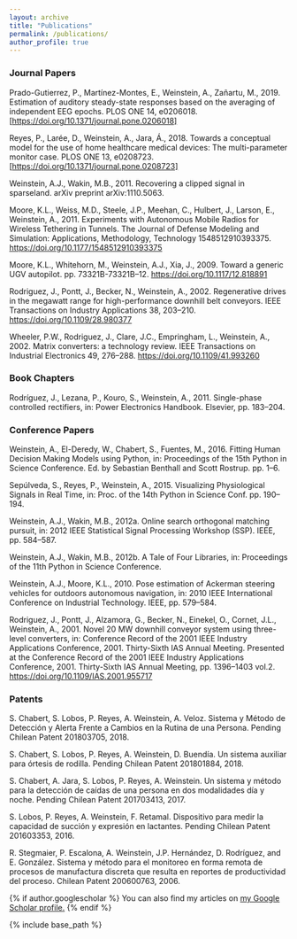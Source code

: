 ```yaml
---
layout: archive
title: "Publications"
permalink: /publications/
author_profile: true
---
```


### Journal Papers

Prado-Gutierrez, P., Martínez-Montes, E., Weinstein, A., Zañartu, M., 2019. Estimation of auditory steady-state responses based on the averaging of independent EEG epochs. PLOS ONE 14, e0206018. [https://doi.org/10.1371/journal.pone.0206018]

Reyes, P., Larée, D., Weinstein, A., Jara, Á., 2018. Towards a conceptual model for the use of home healthcare medical devices: The multi-parameter monitor case. PLOS ONE 13, e0208723. [https://doi.org/10.1371/journal.pone.0208723]

Weinstein, A.J., Wakin, M.B., 2011. Recovering a clipped signal in sparseland. arXiv preprint arXiv:1110.5063.

Moore, K.L., Weiss, M.D., Steele, J.P., Meehan, C., Hulbert, J., Larson, E., Weinstein, A., 2011. Experiments with Autonomous Mobile Radios for Wireless Tethering in Tunnels. The Journal of Defense Modeling and Simulation: Applications, Methodology, Technology 1548512910393375. https://doi.org/10.1177/1548512910393375

Moore, K.L., Whitehorn, M., Weinstein, A.J., Xia, J., 2009. Toward a generic UGV autopilot. pp. 73321B-73321B–12. https://doi.org/10.1117/12.818891

Rodriguez, J., Pontt, J., Becker, N., Weinstein, A., 2002. Regenerative drives in the megawatt range for high-performance downhill belt conveyors. IEEE Transactions on Industry Applications 38, 203–210. https://doi.org/10.1109/28.980377

Wheeler, P.W., Rodriguez, J., Clare, J.C., Empringham, L., Weinstein, A., 2002. Matrix converters: a technology review. IEEE Transactions on Industrial Electronics 49, 276–288. https://doi.org/10.1109/41.993260


### Book Chapters

Rodríguez, J., Lezana, P., Kouro, S., Weinstein, A., 2011. Single-phase controlled rectifiers, in: Power Electronics Handbook. Elsevier, pp. 183–204.


### Conference Papers

Weinstein, A., El-Deredy, W., Chabert, S., Fuentes, M., 2016. Fitting Human Decision Making Models using Python, in: Proceedings of the 15th Python in Science Conference. Ed. by Sebastian Benthall and Scott Rostrup. pp. 1–6.

Sepúlveda, S., Reyes, P., Weinstein, A., 2015. Visualizing Physiological Signals in Real Time, in: Proc. of the 14th Python in Science Conf. pp. 190–194.

Weinstein, A.J., Wakin, M.B., 2012a. Online search orthogonal matching pursuit, in: 2012 IEEE Statistical Signal Processing Workshop (SSP). IEEE, pp. 584–587.

Weinstein, A.J., Wakin, M.B., 2012b. A Tale of Four Libraries, in: Proceedings of the 11th Python in Science Conference.

Weinstein, A.J., Moore, K.L., 2010. Pose estimation of Ackerman steering vehicles for outdoors autonomous navigation, in: 2010 IEEE International Conference on Industrial Technology. IEEE, pp. 579–584.

Rodriguez, J., Pontt, J., Alzamora, G., Becker, N., Einekel, O., Cornet, J.L., Weinstein, A., 2001. Novel 20 MW downhill conveyor system using three-level converters, in: Conference Record of the 2001 IEEE Industry Applications Conference, 2001. Thirty-Sixth IAS Annual Meeting. Presented at the Conference Record of the 2001 IEEE Industry Applications Conference, 2001. Thirty-Sixth IAS Annual Meeting, pp. 1396–1403 vol.2. https://doi.org/10.1109/IAS.2001.955717


### Patents

S. Chabert, S. Lobos, P. Reyes, A. Weinstein, A. Veloz. Sistema y Método de Detección y Alerta
Frente a Cambios en la Rutina de una Persona. Pending Chilean Patent 201803705, 2018.

S. Chabert, S. Lobos, P. Reyes, A. Weinstein, D. Buendı́a. Un sistema auxiliar para órtesis de rodilla. Pending Chilean Patent 201801884, 2018.

S. Chabert, A. Jara, S. Lobos, P. Reyes, A. Weinstein. Un sistema y método para la detección de caı́das de una persona en dos modalidades dı́a y noche. Pending Chilean Patent 201703413, 2017.

S. Lobos, P. Reyes, A. Weinstein, F. Retamal. Dispositivo para medir la capacidad de succión y
expresión en lactantes. Pending Chilean Patent 201603353, 2016.

R. Stegmaier, P. Escalona, A. Weinstein, J.P. Hernández, D. Rodrı́guez, and E. González. Sistema y método para el monitoreo en forma remota de procesos de manufactura discreta que resulta en reportes de productividad del proceso. Chilean Patent 200600763, 2006.



{% if author.googlescholar %}
  You can also find my articles on <u><a href="{{author.googlescholar}}">my Google Scholar profile</a>.</u>
{% endif %}

{% include base_path %}

